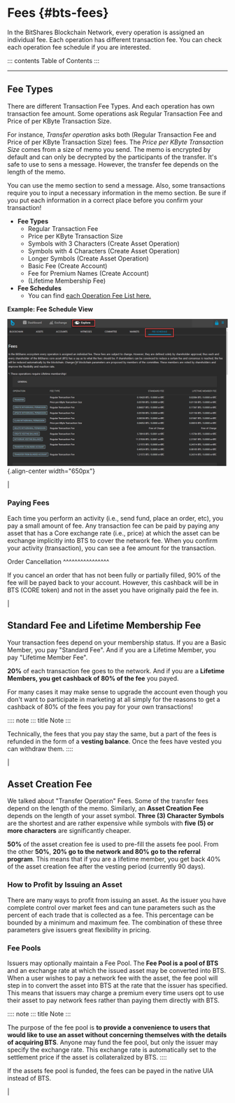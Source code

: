 # Fees {#bts-fees}

In the BitShares Blockchain Network, every operation is assigned an
individual fee. Each operation has different transaction fee. You can
check each operation fee schedule if you are interested.

::: contents
Table of Contents
:::

------------------------------------------------------------------------

## Fee Types

There are different Transaction Fee Types. And each operation has own
transaction fee amount. Some operations ask Regular Transaction Fee and
Price of per KByte Transaction Size.

For instance, *Transfer operation* asks both (Regular Transaction Fee
and Price of per KByte Transaction Size) fees. The *Price per KByte
Transaction Size* comes from a size of memo you send. The memo is
encrypted by default and can only be decrypted by the participants of
the transfer. It\'s safe to use to sens a message. However, the transfer
fee depends on the length of the memo.

You can use the memo section to send a message. Also, some transactions
require you to input a necessary information in the memo section. Be
sure if you put each information in a correct place before you confirm
your transaction!

-   **Fee Types**
    -   Regular Transaction Fee
    -   Price per KByte Transaction Size
    -   Symbols with 3 Characters (Create Asset Operation)
    -   Symbols with 4 Characters (Create Asset Operation)
    -   Longer Symbols (Create Asset Operation)
    -   Basic Fee (Create Account)
    -   Fee for Premium Names (Create Account)
    -   (Lifetime Membership Fee)
-   **Fee Schedules**
    -   You can find [each Operation Fee List
        here.](https://wallet.bitshares.org/#/explorer/fees)

**Example: Fee Schedule View**

![fee schedule](fee_sched_example.png){.align-center width="650px"}

| 

### Paying Fees

Each time you perform an activity (i.e., send fund, place an order,
etc), you pay a small amount of fee. Any transaction fee can be paid by
paying any asset that has a Core exchange rate (i.e., price) at which
the asset can be exchange implicitly into BTS to cover the network fee.
When you confirm your activity (transaction), you can see a fee amount
for the transaction.

Order Cancellation \^\^\^\^\^\^\^\^\^\^\^\^\^\^\^\^

If you cancel an order that has not been fully or partially filled, 90%
of the fee will be payed back to your account. However, this cashback
will be in BTS (CORE token) and not in the asset you have originally
paid the fee in.

| 

## Standard Fee and Lifetime Membership Fee

Your transaction fees depend on your membership status. If you are a
Basic Member, you pay \"Standard Fee\". And if you are a Lifetime
Member, you pay \"Lifetime Member Fee\".

**20%** of each transaction fee goes to the network. And if you are a
**Lifetime Members, you get cashback of 80% of the fee** you payed.

For many cases it may make sense to upgrade the account even though you
don't want to participate in marketing at all simply for the reasons to
get a cashback of 80% of the fees you pay for your own transactions!

:::: note
::: title
Note
:::

Technically, the fees that you pay stay the same, but a part of the fees
is refunded in the form of a **vesting balance**. Once the fees have
vested you can withdraw them.
::::

| 

## Asset Creation Fee

We talked about \"Transfer Operation\" Fees. Some of the transfer fees
depend on the length of the memo. Similarly, an **Asset Creation Fee**
depends on the length of your asset symbol. **Three (3) Character
Symbols** are the shortest and are rather expensive while symbols with
**five (5) or more characters** are significantly cheaper.

**50%** of the asset creation fee is used to pre-fill the assets fee
pool. From the other **50%**, **20% go to the network and 80% go to the
referral program**. This means that if you are a lifetime member, you
get back 40% of the asset creation fee after the vesting period
(currently 90 days).

### How to Profit by Issuing an Asset

There are many ways to profit from issuing an asset. As the issuer you
have complete control over market fees and can tune parameters such as
the percent of each trade that is collected as a fee. This percentage
can be bounded by a minimum and maximum fee. The combination of these
three parameters give issuers great flexibility in pricing.

### Fee Pools

Issuers may optionally maintain a Fee Pool. The **Fee Pool is a pool of
BTS** and an exchange rate at which the issued asset may be converted
into BTS. When a user wishes to pay a network fee with the asset, the
fee pool will step in to convert the asset into BTS at the rate that the
issuer has specified. This means that issuers may charge a premium every
time users opt to use their asset to pay network fees rather than paying
them directly with BTS.

:::: note
::: title
Note
:::

The purpose of the fee pool is **to provide a convenience to users that
would like to use an asset without concerning themselves with the
details of acquiring BTS**. Anyone may fund the fee pool, but only the
issuer may specify the exchange rate. This exchange rate is
automatically set to the settlement price if the asset is collateralized
by BTS.
::::

If the assets fee pool is funded, the fees can be payed in the native
UIA instead of BTS.

| 
